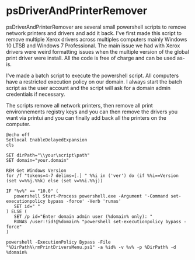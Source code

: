 # psDriverAndPrinterRemover
psDriverAndPrinterRemover are several small powershell scripts to remove network printers and drivers and add it back. I've first made this script to remove multiple Xerox drivers across multiples computers mainly Windows 10 LTSB and Windows 7 Professional. The main issue we had with Xerox drivers were weird formatting issues when the multiple version of the global print driver were install. All the code is free of charge and can be used as-is.

I've made a batch script to execute the powershell script. All computers have a restricted execution policy on our domain. I always start the batch script as the user account and the script will ask for a domain admin credentials if necessary.

The scripts remove all network printers, then remove all print environnements registry keys and you can then remove the drivers you want via printui and you can finally add back all the printers on the computer.

```
@echo off
Setlocal EnableDelayedExpansion
cls

SET dirPath="\\your\script\path"
SET domain="your.domain"

REM Get Windows Version
for /f "tokens=4-7 delims=[.] " %%i in ('ver') do (if %%i==Version (set v=%%j.%%k) else (set v=%%i.%%j))

IF "%v%" == "10.0" (
   powershell Start-Process powershell.exe -Argument '-Command set-executionpolicy bypass -force' -Verb 'runas'
   SET id=" "
) ELSE (
   SET /p id="Enter domain admin user (%domain% only): "
   RUNAS /user:!id!@%domain% "powershell set-executionpolicy bypass -force"
)

powershell -ExecutionPolicy Bypass -File "%DirPath%\rmPrintDriversMenu.ps1" -a %id% -v %v% -p %DirPath% -d %domain%
```
